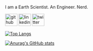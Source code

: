 


I am a Earth Scientist. An Engineer. Nerd. 



[<img src='https://cdn.jsdelivr.net/npm/simple-icons@3.0.1/icons/github.svg' alt='github' height='40'>](https://github.com/pinemmatthew)  [<img src='https://cdn.jsdelivr.net/npm/simple-icons@3.0.1/icons/linkedin.svg' alt='linkedin' height='40'>](https://www.linkedin.com/in/matthew-pine-604291166/)  [<img src='https://cdn.jsdelivr.net/npm/simple-icons@3.0.1/icons/twitter.svg' alt='twitter' height='40'>](https://twitter.com/mallinspine)  

[![Top Langs](https://github-readme-stats.vercel.app/api/top-langs/?username=pinemmatthew&langs_count=8)](https://github.com/pinemmatthew/github-readme-stats)




[![Anurag's GitHub stats](https://github-readme-stats.vercel.app/api?username=pinemmatthew)](https://github.com/anuraghazra/github-readme-stats)

